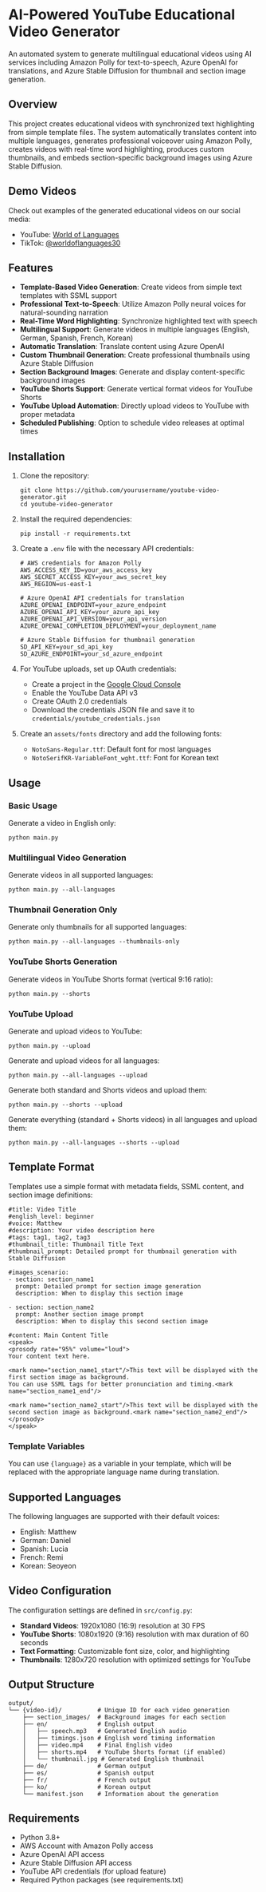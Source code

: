 # AI-Powered YouTube Educational Video Generator

An automated system to generate multilingual educational videos using AI services including Amazon Polly for text-to-speech, Azure OpenAI for translations, and Azure Stable Diffusion for thumbnail and section image generation.

## Overview

This project creates educational videos with synchronized text highlighting from simple template files. The system automatically translates content into multiple languages, generates professional voiceover using Amazon Polly, creates videos with real-time word highlighting, produces custom thumbnails, and embeds section-specific background images using Azure Stable Diffusion.

## Demo Videos

Check out examples of the generated educational videos on our social media:

- YouTube: [World of Languages](https://www.youtube.com/channel/UCLL3ulEh6Oo_xRVA0QdZ2cA)
- TikTok: [@worldoflanguages30](https://www.tiktok.com/@worldoflanguages30)

## Features

- **Template-Based Video Generation**: Create videos from simple text templates with SSML support
- **Professional Text-to-Speech**: Utilize Amazon Polly neural voices for natural-sounding narration
- **Real-Time Word Highlighting**: Synchronize highlighted text with speech
- **Multilingual Support**: Generate videos in multiple languages (English, German, Spanish, French, Korean)
- **Automatic Translation**: Translate content using Azure OpenAI
- **Custom Thumbnail Generation**: Create professional thumbnails using Azure Stable Diffusion
- **Section Background Images**: Generate and display content-specific background images
- **YouTube Shorts Support**: Generate vertical format videos for YouTube Shorts
- **YouTube Upload Automation**: Directly upload videos to YouTube with proper metadata
- **Scheduled Publishing**: Option to schedule video releases at optimal times

## Installation

1. Clone the repository:

   ```
   git clone https://github.com/yourusername/youtube-video-generator.git
   cd youtube-video-generator
   ```

2. Install the required dependencies:

   ```
   pip install -r requirements.txt
   ```

3. Create a `.env` file with the necessary API credentials:

   ```
   # AWS credentials for Amazon Polly
   AWS_ACCESS_KEY_ID=your_aws_access_key
   AWS_SECRET_ACCESS_KEY=your_aws_secret_key
   AWS_REGION=us-east-1

   # Azure OpenAI API credentials for translation
   AZURE_OPENAI_ENDPOINT=your_azure_endpoint
   AZURE_OPENAI_API_KEY=your_azure_api_key
   AZURE_OPENAI_API_VERSION=your_api_version
   AZURE_OPENAI_COMPLETION_DEPLOYMENT=your_deployment_name

   # Azure Stable Diffusion for thumbnail generation
   SD_API_KEY=your_sd_api_key
   SD_AZURE_ENDPOINT=your_sd_azure_endpoint
   ```

4. For YouTube uploads, set up OAuth credentials:

   - Create a project in the [Google Cloud Console](https://console.cloud.google.com/)
   - Enable the YouTube Data API v3
   - Create OAuth 2.0 credentials
   - Download the credentials JSON file and save it to `credentials/youtube_credentials.json`

5. Create an `assets/fonts` directory and add the following fonts:
   - `NotoSans-Regular.ttf`: Default font for most languages
   - `NotoSerifKR-VariableFont_wght.ttf`: Font for Korean text

## Usage

### Basic Usage

Generate a video in English only:

```
python main.py
```

### Multilingual Video Generation

Generate videos in all supported languages:

```
python main.py --all-languages
```

### Thumbnail Generation Only

Generate only thumbnails for all supported languages:

```
python main.py --all-languages --thumbnails-only
```

### YouTube Shorts Generation

Generate videos in YouTube Shorts format (vertical 9:16 ratio):

```
python main.py --shorts
```

### YouTube Upload

Generate and upload videos to YouTube:

```
python main.py --upload
```

Generate and upload videos for all languages:

```
python main.py --all-languages --upload
```

Generate both standard and Shorts videos and upload them:

```
python main.py --shorts --upload
```

Generate everything (standard + Shorts videos) in all languages and upload them:

```
python main.py --all-languages --shorts --upload
```

## Template Format

Templates use a simple format with metadata fields, SSML content, and section image definitions:

```
#title: Video Title
#english_level: beginner
#voice: Matthew
#description: Your video description here
#tags: tag1, tag2, tag3
#thumbnail_title: Thumbnail Title Text
#thumbnail_prompt: Detailed prompt for thumbnail generation with Stable Diffusion

#images_scenario:
- section: section_name1
  prompt: Detailed prompt for section image generation
  description: When to display this section image

- section: section_name2
  prompt: Another section image prompt
  description: When to display this second section image

#content: Main Content Title
<speak>
<prosody rate="95%" volume="loud">
Your content text here.

<mark name="section_name1_start"/>This text will be displayed with the first section image as background.
You can use SSML tags for better pronunciation and timing.<mark name="section_name1_end"/>

<mark name="section_name2_start"/>This text will be displayed with the second section image as background.<mark name="section_name2_end"/>
</prosody>
</speak>
```

### Template Variables

You can use `{language}` as a variable in your template, which will be replaced with the appropriate language name during translation.

## Supported Languages

The following languages are supported with their default voices:

- English: Matthew
- German: Daniel
- Spanish: Lucia
- French: Remi
- Korean: Seoyeon

## Video Configuration

The configuration settings are defined in `src/config.py`:

- **Standard Videos**: 1920x1080 (16:9) resolution at 30 FPS
- **YouTube Shorts**: 1080x1920 (9:16) resolution with max duration of 60 seconds
- **Text Formatting**: Customizable font size, color, and highlighting
- **Thumbnails**: 1280x720 resolution with optimized settings for YouTube

## Output Structure

```
output/
└── {video-id}/          # Unique ID for each video generation
    ├── section_images/  # Background images for each section
    ├── en/              # English output
    │   ├── speech.mp3   # Generated English audio
    │   ├── timings.json # English word timing information
    │   ├── video.mp4    # Final English video
    │   ├── shorts.mp4   # YouTube Shorts format (if enabled)
    │   └── thumbnail.jpg # Generated English thumbnail
    ├── de/              # German output
    ├── es/              # Spanish output
    ├── fr/              # French output
    ├── ko/              # Korean output
    └── manifest.json    # Information about the generation
```

## Requirements

- Python 3.8+
- AWS Account with Amazon Polly access
- Azure OpenAI API access
- Azure Stable Diffusion API access
- YouTube API credentials (for upload feature)
- Required Python packages (see requirements.txt)
